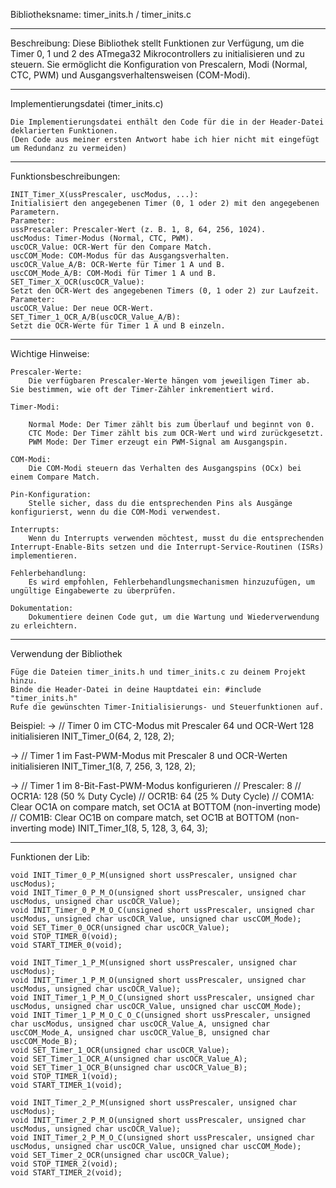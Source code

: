 Bibliotheksname: timer_inits.h / timer_inits.c
________________________________________________________________________________________

Beschreibung: 
    Diese Bibliothek stellt Funktionen zur Verfügung, um die Timer 0, 1 und 2 des ATmega32 Mikrocontrollers zu initialisieren und zu steuern. 
    Sie ermöglicht die Konfiguration von Prescalern, Modi (Normal, CTC, PWM) und Ausgangsverhaltensweisen (COM-Modi).
________________________________________________________________________________________

Implementierungsdatei (timer_inits.c)

    Die Implementierungsdatei enthält den Code für die in der Header-Datei deklarierten Funktionen. 
    (Den Code aus meiner ersten Antwort habe ich hier nicht mit eingefügt um Redundanz zu vermeiden)
________________________________________________________________________________________

Funktionsbeschreibungen:

    INIT_Timer_X(ussPrescaler, uscModus, ...):
    Initialisiert den angegebenen Timer (0, 1 oder 2) mit den angegebenen Parametern.
    Parameter:
    ussPrescaler: Prescaler-Wert (z. B. 1, 8, 64, 256, 1024).
    uscModus: Timer-Modus (Normal, CTC, PWM).
    uscOCR_Value: OCR-Wert für den Compare Match.
    uscCOM_Mode: COM-Modus für das Ausgangsverhalten.
    uscOCR_Value_A/B: OCR-Werte für Timer 1 A und B.
    uscCOM_Mode_A/B: COM-Modi für Timer 1 A und B.
    SET_Timer_X_OCR(uscOCR_Value):
    Setzt den OCR-Wert des angegebenen Timers (0, 1 oder 2) zur Laufzeit.
    Parameter:
    uscOCR_Value: Der neue OCR-Wert.
    SET_Timer_1_OCR_A/B(uscOCR_Value_A/B):
    Setzt die OCR-Werte für Timer 1 A und B einzeln.

________________________________________________________________________________________

Wichtige Hinweise:

    Prescaler-Werte: 
        Die verfügbaren Prescaler-Werte hängen vom jeweiligen Timer ab. Sie bestimmen, wie oft der Timer-Zähler inkrementiert wird.

    Timer-Modi:

        Normal Mode: Der Timer zählt bis zum Überlauf und beginnt von 0.
        CTC Mode: Der Timer zählt bis zum OCR-Wert und wird zurückgesetzt.
        PWM Mode: Der Timer erzeugt ein PWM-Signal am Ausgangspin.

    COM-Modi: 
        Die COM-Modi steuern das Verhalten des Ausgangspins (OCx) bei einem Compare Match.

    Pin-Konfiguration: 
        Stelle sicher, dass du die entsprechenden Pins als Ausgänge konfigurierst, wenn du die COM-Modi verwendest.
        
    Interrupts:
        Wenn du Interrupts verwenden möchtest, musst du die entsprechenden Interrupt-Enable-Bits setzen und die Interrupt-Service-Routinen (ISRs) implementieren.

    Fehlerbehandlung:   
        Es wird empfohlen, Fehlerbehandlungsmechanismen hinzuzufügen, um ungültige Eingabewerte zu überprüfen.
        
    Dokumentation: 
        Dokumentiere deinen Code gut, um die Wartung und Wiederverwendung zu erleichtern.

________________________________________________________________________________________        

Verwendung der Bibliothek

    Füge die Dateien timer_inits.h und timer_inits.c zu deinem Projekt hinzu.
    Binde die Header-Datei in deine Hauptdatei ein: #include "timer_inits.h"
    Rufe die gewünschten Timer-Initialisierungs- und Steuerfunktionen auf.

Beispiel: 
->  // Timer 0 im CTC-Modus mit Prescaler 64 und OCR-Wert 128 initialisieren
    INIT_Timer_0(64, 2, 128, 2);

->  // Timer 1 im Fast-PWM-Modus mit Prescaler 8 und OCR-Werten initialisieren
    INIT_Timer_1(8, 7, 256, 3, 128, 2);

->  // Timer 1 im 8-Bit-Fast-PWM-Modus konfigurieren
    // Prescaler: 8
    // OCR1A: 128 (50 % Duty Cycle)
    // OCR1B: 64 (25 % Duty Cycle)
    // COM1A: Clear OC1A on compare match, set OC1A at BOTTOM (non-inverting mode)
    // COM1B: Clear OC1B on compare match, set OC1B at BOTTOM (non-inverting mode)
    INIT_Timer_1(8, 5, 128, 3, 64, 3);
________________________________________________________________________________________

Funktionen der Lib:

    void INIT_Timer_0_P_M(unsigned short ussPrescaler, unsigned char uscModus);                                                         
    void INIT_Timer_0_P_M_O(unsigned short ussPrescaler, unsigned char uscModus, unsigned char uscOCR_Value);                             
    void INIT_Timer_0_P_M_O_C(unsigned short ussPrescaler, unsigned char uscModus, unsigned char uscOCR_Value, unsigned char uscCOM_Mode);  
    void SET_Timer_0_OCR(unsigned char uscOCR_Value); 
    void STOP_TIMER_0(void);
    void START_TIMER_0(void);

    void INIT_Timer_1_P_M(unsigned short ussPrescaler, unsigned char uscModus);                                                         
    void INIT_Timer_1_P_M_O(unsigned short ussPrescaler, unsigned char uscModus, unsigned char uscOCR_Value);                             
    void INIT_Timer_1_P_M_O_C(unsigned short ussPrescaler, unsigned char uscModus, unsigned char uscOCR_Value, unsigned char uscCOM_Mode); 
    void INIT_Timer_1_P_M_O_C_O_C(unsigned short ussPrescaler, unsigned char uscModus, unsigned char uscOCR_Value_A, unsigned char uscCOM_Mode_A, unsigned char uscOCR_Value_B, unsigned char uscCOM_Mode_B); 
    void SET_Timer_1_OCR(unsigned char uscOCR_Value); 
    void SET_Timer_1_OCR_A(unsigned char uscOCR_Value_A); 
    void SET_Timer_1_OCR_B(unsigned char uscOCR_Value_B); 
    void STOP_TIMER_1(void);
    void START_TIMER_1(void);

    void INIT_Timer_2_P_M(unsigned short ussPrescaler, unsigned char uscModus);                                                         
    void INIT_Timer_2_P_M_O(unsigned short ussPrescaler, unsigned char uscModus, unsigned char uscOCR_Value);                             
    void INIT_Timer_2_P_M_O_C(unsigned short ussPrescaler, unsigned char uscModus, unsigned char uscOCR_Value, unsigned char uscCOM_Mode);  
    void SET_Timer_2_OCR(unsigned char uscOCR_Value); 
    void STOP_TIMER_2(void);
    void START_TIMER_2(void);